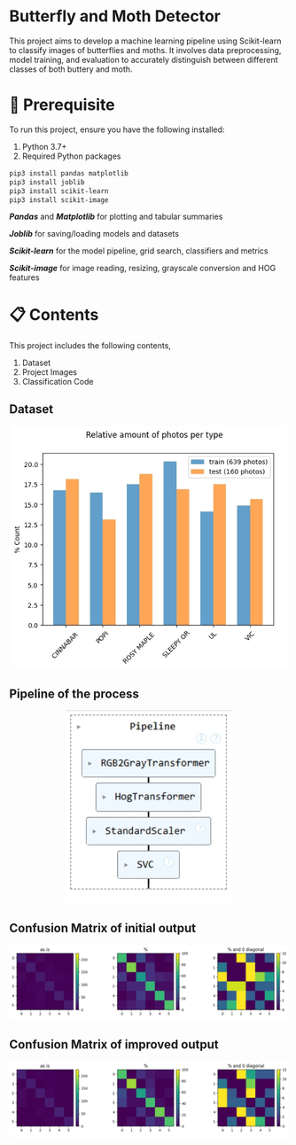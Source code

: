 # Butterfly and Moth Detector
This project aims to develop a machine learning pipeline using Scikit-learn to classify images of butterflies and moths. It involves data preprocessing, model training, and evaluation to accurately distinguish between different classes of both buttery and moth.

# 🔧 Prerequisite
To run this project, ensure you have the following installed:
  1. Python 3.7+
  2. Required Python packages
     
    pip3 install pandas matplotlib 
    pip3 install joblib 
    pip3 install scikit-learn 
    pip3 install scikit-image 
**_Pandas_** and **_Matplotlib_** for plotting and tabular summaries

**_Joblib_** for saving/loading models and datasets

**_Scikit-learn_** for the model pipeline, grid search, classifiers and metrics

**_Scikit-image_** for image reading, resizing, grayscale conversion and HOG features

# 📋 Contents
This project includes the following contents,
  1. Dataset
  2. Project Images
  3. Classification Code

## Dataset

<div align="center">
  <img src="Project Images/Dataset amount.jpg" alt="dataset" width="500"/>
</div>

## Pipeline of the process

<div align="center">
  <img src="Project Images/Pipeline.jpg" alt="pipeline" width="300"/>
</div>

## Confusion Matrix of initial output 

<div align="center">
  <img src="Project Images/First Confusion Matrix.jpg" alt="CM1" width="800"/>
</div>

## Confusion Matrix of improved output

<div align="center">
  <img src="Project Images/Second Confusion Matrix.jpg" alt="CM2" width="800"/>
</div>
